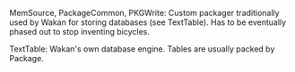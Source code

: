 MemSource, PackageCommon, PKGWrite: Custom packager traditionally used by Wakan for storing databases (see TextTable). Has to be eventually phased out to stop inventing bicycles.

TextTable: Wakan's own database engine. Tables are usually packed by Package.